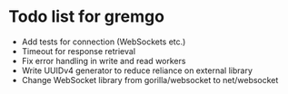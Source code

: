 # Todo list for gremgo

* Add tests for connection (WebSockets etc.)
* Timeout for response retrieval
* Fix error handling in write and read workers
* Write UUIDv4 generator to reduce reliance on external library
* Change WebSocket library from gorilla/websocket to net/websocket
